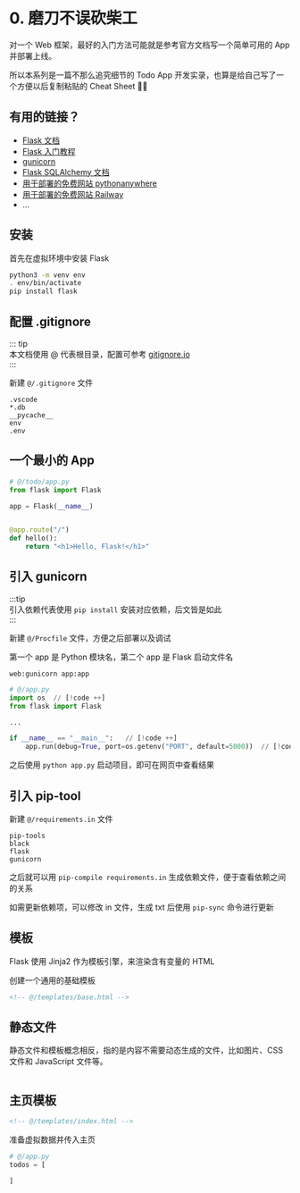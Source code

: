# 0. 磨刀不误砍柴工

对一个 Web 框架，最好的入门方法可能就是参考官方文档写一个简单可用的 App 并部署上线。

所以本系列是一篇不那么追究细节的 Todo App 开发实录，也算是给自己写了一个方便以后复制粘贴的 Cheat Sheet 👨‍💻

## 有用的链接？

- [Flask 文档](https://flask.palletsprojects.com/en/2.2.x/)
- [Flask 入门教程](https://tutorial.helloflask.com/)
- [gunicorn](https://gunicorn.org/)
- [Flask SQLAlchemy 文档](https://flask-sqlalchemy.palletsprojects.com/en/3.0.x/)
- [用于部署的免费网站 pythonanywhere](https://pythonanywhere.com/)
- [用于部署的免费网站 Railway](https://railway.app/)
- ...


## 安装

首先在虚拟环境中安装 Flask

```sh
python3 -m venv env
. env/bin/activate
pip install flask
```

## 配置 .gitignore

::: tip  
本文档使用 @ 代表根目录，配置可参考 [gitignore.io](https://www.toptal.com/developers/gitignore)  
:::

新建 `@/.gitignore` 文件

```
.vscode
*.db
__pycache__
env
.env
```



## 一个最小的 App

```python
# @/todo/app.py
from flask import Flask

app = Flask(__name__)


@app.route("/")
def hello():
    return "<h1>Hello, Flask!</h1>"
```


## 引入 gunicorn

:::tip  
引入依赖代表使用 `pip install` 安装对应依赖，后文皆是如此  
:::

新建 `@/Procfile` 文件，方便之后部署以及调试

第一个 app 是 Python 模块名，第二个 app 是 Flask 启动文件名

```
web:gunicorn app:app
```

```python
# @/app.py
import os  // [!code ++]
from flask import Flask

...

if __name__ == "__main__":   // [!code ++]
    app.run(debug=True, port=os.getenv("PORT", default=5000))  // [!code ++]
```

之后使用 `python app.py` 启动项目，即可在网页中查看结果



## 引入 pip-tool


新建 `@/requirements.in` 文件

```
pip-tools
black
flask
gunicorn
```

之后就可以用 `pip-compile requirements.in` 生成依赖文件，便于查看依赖之间的关系

如需更新依赖项，可以修改 in 文件，生成 txt 后使用 `pip-sync` 命令进行更新




## 模板

Flask 使用 Jinja2 作为模板引擎，来渲染含有变量的 HTML

创建一个通用的基础模板

```html
<!-- @/templates/base.html -->
```


## 静态文件

静态文件和模板概念相反，指的是内容不需要动态生成的文件，比如图片、CSS 文件和 JavaScript 文件等。

```css

```


## 主页模板


```html
<!-- @/templates/index.html -->
```


准备虚拟数据并传入主页

```python
# @/app.py
todos = [

]
```

